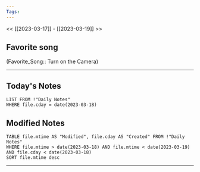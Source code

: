 ```yaml
---
Tags:
---
```

<< [[2023-03-17]] - [[2023-03-19]] >>
## Favorite song
(Favorite_Song:: Turn on the Camera)

___
## Today's Notes
```dataview
LIST FROM !"Daily Notes"
WHERE file.cday = date(2023-03-18)
```
## Modified Notes
```dataview
TABLE file.mtime AS "Modified", file.cday AS "Created" FROM !"Daily Notes" 
WHERE file.mtime > date(2023-03-18) AND file.mtime < date(2023-03-19) AND file.cday < date(2023-03-18)
SORT file.mtime desc
```
___
